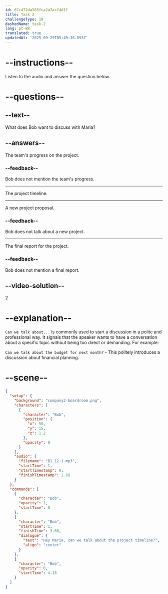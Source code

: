 ```yaml
---
id: 67c472da585fca2a7acf4d1f
title: Task 2
challengeType: 19
dashedName: task-2
lang: pt-BR
translated: true
updatedAt: '2025-09-29T05:49:16.893Z'
---
```


<!-- (Audio) Bob: Hey Maria, can we talk about the project timeline? -->

# --instructions--

Listen to the audio and answer the question below.

# --questions--

## --text--

What does Bob want to discuss with Maria?

## --answers--

The team's progress on the project.

### --feedback--

Bob does not mention the team's progress.

---

The project timeline.

---

A new project proposal.

### --feedback--

Bob does not talk about a new project.

---

The final report for the project.

### --feedback--

Bob does not mention a final report.

## --video-solution--

2

# --explanation--

`Can we talk about...` is commonly used to start a discussion in a polite and professional way. It signals that the speaker wants to have a conversation about a specific topic without being too direct or demanding. For example:

`Can we talk about the budget for next month?` - This politely introduces a discussion about financial planning.

# --scene--

```json
{
  "setup": {
    "background": "company2-boardroom.png",
    "characters": [
      {
        "character": "Bob",
        "position": {
          "x": 50,
          "y": 15,
          "z": 1.2
        },
        "opacity": 0
      }
    ],
    "audio": {
      "filename": "B1_12-1.mp3",
      "startTime": 1,
      "startTimestamp": 0,
      "finishTimestamp": 2.68
    }
  },
  "commands": [
    {
      "character": "Bob",
      "opacity": 1,
      "startTime": 0
    },
    {
      "character": "Bob",
      "startTime": 1,
      "finishTime": 3.68,
      "dialogue": {
        "text": "Hey Maria, can we talk about the project timeline?",
        "align": "center"
      }
    },
    {
      "character": "Bob",
      "opacity": 0,
      "startTime": 4.18
    }
  ]
}
```
